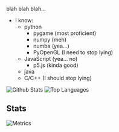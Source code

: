 blah blah blah...

- I know:  
    - python  
        + pygame (most proficient)  
        + numpy (meh)  
        + numba (yea...)  
        + PyOpenGL (I need to stop lying)  
    - JavaScript (yea... no)  
        + p5.js (kinda good)  
    - java  
    - C/C++ (I should stop lying)  

![Github Stats](https://github-readme-stats.vercel.app/api?username=emc2356&show_icons=true&theme=merko)
![Top Languages](https://github-readme-stats.vercel.app/api/top-langs/?username=emc2356&show_icons=true&hide=css&theme=merko)

## Stats

![Metrics](https://metrics.lecoq.io/emc2356?template=classic&achievements=1&notable=1&isocalendar=1&lines=1&languages=1&isocalendar.duration=full-year&languages.limit=8&languages.sections=most-used&languages.colors=github&languages.threshold=0%25&languages.indepth=false&languages.categories=markup%2C%20programming&languages.recent.categories=markup%2C%20programming&languages.recent.load=300&languages.recent.days=14&achievements.threshold=C&achievements.secrets=true&achievements.display=detailed&achievements.limit=0&notable.repositories=false&config.timezone=America%2FChicago)
